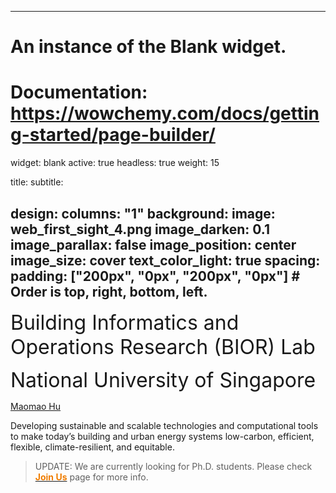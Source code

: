 
---
# An instance of the Blank widget.
# Documentation: https://wowchemy.com/docs/getting-started/page-builder/
widget: blank
active: true
headless: true
weight: 15

title: 
subtitle:

design:
  columns: "1"
  background:
    image: web_first_sight_4.png
    image_darken: 0.1
    image_parallax: false
    image_position: center
    image_size: cover
    text_color_light: true
  spacing:
    padding: ["200px", "0px", "200px", "0px"]   # Order is top, right, bottom, left.
---

<font size="6">Building Informatics and Operations Research (BIOR) Lab</font>

<font size="6">National University of Singapore</font>

[Maomao Hu](https://maomaohu.net/author/maomao-hu/)

Developing sustainable and scalable technologies and computational tools to make today’s building and urban energy systems low-carbon, efficient, flexible, climate-resilient, and equitable. 

>UPDATE: We are currently looking for Ph.D. students. Please check [<span style="color:#EF7C00">**Join Us**</span>](https://maomaohu.net/join/) page for more info.